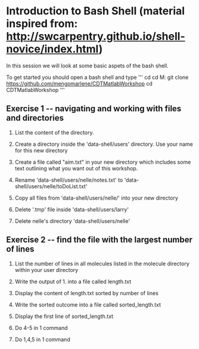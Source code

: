 # Introduction to Bash Shell (material inspired from: http://swcarpentry.github.io/shell-novice/index.html)


In this session we will look at some basic aspets of the bash shell.

To get started you should open a bash shell and type
'''
cd
cd M:
git clone https://github.com/mengomarlene/CDTMatlabWorkshop
cd CDTMatlabWorkshop
'''

## Exercise 1 -- navigating and working with files and directories
1. List the content of the directory.

2. Create a directory inside the 'data-shell/users' directory. Use your name for this new directory

3. Create a file called "aim.txt" in your new directory which includes some text outlining what you want out of this workshop.

4. Rename 'data-shell/users/nelle/notes.txt' to 'data-shell/users/nelle/toDoList.txt'

5. Copy all files from 'data-shell/users/nelle/' into your new directory

6. Delete '.tmp' file inside 'data-shell/users/larry'

7. Delete nelle's directory 'data-shell/users/nelle'

## Exercise 2 -- find the file with the largest number of lines
1. List the number of lines in all molecules listed in the molecule directory within your user directory

2. Write the output of 1. into a file called length.txt

3. Display the content of length.txt sorted by number of lines

4. Write the sorted outcome into a file called sorted_length.txt

5. Display the first line of sorted_length.txt

6. Do 4-5 in 1 command

7. Do 1,4,5 in 1 command